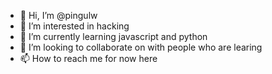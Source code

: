 - 👋 Hi, I’m @pingulw
- 👀 I’m interested in hacking
- 🌱 I’m currently learning javascript and python
- 💞️ I’m looking to collaborate on with people who are learing
- 📫 How to reach me for now here

<!---
pingulw/pingulw is a ✨ special ✨ repository because its `README.md` (this file) appears on your GitHub profile.
You can click the Preview link to take a look at your changes.
--->
